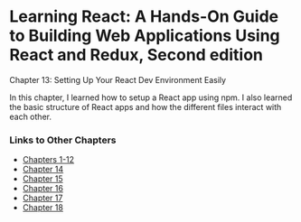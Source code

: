 <h1>Learning React: A Hands-On Guide to Building Web Applications Using React and Redux, Second edition</h1>

Chapter 13: Setting Up Your React Dev Environment Easily

In this chapter, I learned how to setup a React app using npm. I also learned the basic structure of React apps and how the different files interact with each other.

<h3>Links to Other Chapters</h3>
<ul>
    <li><a href="https://github.com/justinfrey64/learning-react-chapters-1-through-12">Chapters 1-12</a></li>
    <li><a href="https://github.com/justinfrey64/learning-react-chapter-14">Chapter 14</a></li>
    <li><a href="https://github.com/justinfrey64/learning-react-chapter-15">Chapter 15</a></li>
    <li><a href="https://github.com/justinfrey64/learning-react-chapter-16">Chapter 16</a></li>
    <li><a href="https://github.com/justinfrey64/learning-react-chapter-17">Chapter 17</a></li>
    <li><a href="https://github.com/justinfrey64/learning-react-chapter-18">Chapter 18</a></li>
</ul>
